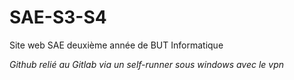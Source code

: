 # SAE-S3-S4
Site web SAE deuxième année de BUT Informatique

*Github relié au Gitlab via un self-runner sous windows avec le vpn*

